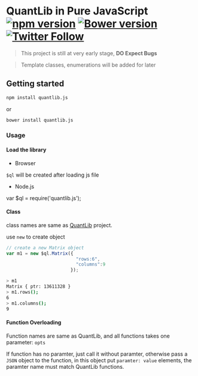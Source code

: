 # QuantLib in Pure JavaScript [![npm version](https://badge.fury.io/js/quantlib.js.svg)](http://badge.fury.io/js/quantlib.js) [![Bower version](https://badge.fury.io/bo/quantlib.js.svg)](https://badge.fury.io/bo/qunatlib.js) [![Twitter Follow](https://img.shields.io/twitter/follow/quantlibjs.svg?style=social&maxAge=3600)](https://twitter.com/quantlibjs)


> This project is still at very early stage, **DO Expect Bugs**

> Template classes, enumerations will be added for later

## Getting started

```sh
npm install quantlib.js
```

or

```sh
bower install quantlib.js
```

### Usage

#### Load the library

* Browser

`$ql` will be created after loading js file

* Node.js

var $ql = require('quantlib.js');

#### Class

class names are same as [QuantLib](http://quantlib.org/) project.

use `new` to create object

```js
// create a new Matrix object
var m1 = new $ql.Matrix({
                          "rows:6",
                          "columns":9
                        });
```

```sh
> m1
Matrix { ptr: 13611328 }
> m1.rows();
6
> m1.columns();
9
```

#### Function Overloading

Function names are same as QuantLib, and all functions takes one parameter: `opts`

If function has no paramter, just call it without paramter, otherwise pass a `JSON` object to the function, in this object put `paramter: value` elements, the paramter name must match QuantLib functions.

